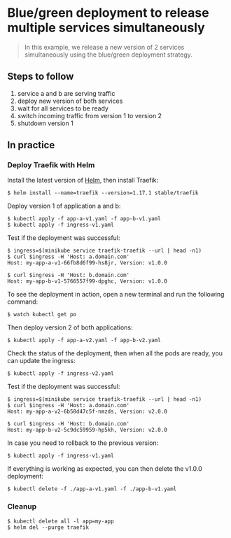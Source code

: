 Blue/green deployment to release multiple services simultaneously
=================================================================

> In this example, we release a new version of 2 services simultaneously using
the blue/green deployment strategy.

## Steps to follow

1. service a and b are serving traffic
1. deploy new version of both services
1. wait for all services to be ready
1. switch incoming traffic from version 1 to version 2
1. shutdown version 1

## In practice

###  Deploy Traefik with Helm

Install the latest version of [Helm](https://docs.helm.sh/using_helm/#installing-helm), then install Traefik:

```
$ helm install --name=traefik --version=1.17.1 stable/traefik
```

Deploy version 1 of application a and b:

```
$ kubectl apply -f app-a-v1.yaml -f app-b-v1.yaml
$ kubectl apply -f ingress-v1.yaml
```

Test if the deployment was successful:

```
$ ingress=$(minikube service traefik-traefik --url | head -n1)
$ curl $ingress -H 'Host: a.domain.com'
Host: my-app-a-v1-66fb8d6f99-hs8jr, Version: v1.0.0

$ curl $ingress -H 'Host: b.domain.com'
Host: my-app-b-v1-5766557f99-dpghc, Version: v1.0.0
```

To see the deployment in action, open a new terminal and run the following
command:

```
$ watch kubectl get po
```

Then deploy version 2 of both applications:

```
$ kubectl apply -f app-a-v2.yaml -f app-b-v2.yaml
```

Check the status of the deployment, then when all the pods are ready, you can
update the ingress:

```
$ kubectl apply -f ingress-v2.yaml
```

Test if the deployment was successful:

```
$ ingress=$(minikube service traefik-traefik --url | head -n1)
$ curl $ingress -H 'Host: a.domain.com'
Host: my-app-a-v2-6b58d47c5f-nmzds, Version: v2.0.0

$ curl $ingress -H 'Host: b.domain.com'
Host: my-app-b-v2-5c9dc59959-hp5kh, Version: v2.0.0
```

In case you need to rollback to the previous version:

```
$ kubectl apply -f ingress-v1.yaml
```

If everything is working as expected, you can then delete the v1.0.0 deployment:

```
$ kubectl delete -f ./app-a-v1.yaml -f ./app-b-v1.yaml
```

### Cleanup

```
$ kubectl delete all -l app=my-app
$ helm del --purge traefik
```
